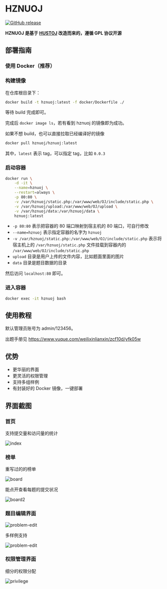 # HZNUOJ

[![GitHub release][gh-release-badge]][gh-release]

**HZNUOJ 是基于 [HUSTOJ](https://github.com/zhblue/hustoj) 改造而来的，遵循 GPL 协议开源**

## 部署指南

### 使用 Docker（推荐）

### 构建镜像

在仓库根目录下：

```bash
docker build -t hznuoj:latest -f docker/Dockerfile ./
```

等待 build 完成即可。

完成后 `docker image ls`，若有看到 hznuoj 的镜像即为成功。

如果不想 build，也可以直接拉取已经编译好的镜像

```bash
docker pull hznuoj/hznuoj:latest
```

其中，`latest` 表示 tag，可以指定 tag，比如 `0.0.3`

### 启动容器

```bash
docker run \
    -d -it \
    --name=hznuoj \
    --restart=always \
    -p 80:80 \
    -v /var/hznuoj/static.php:/var/www/web/OJ/include/static.php \
    -v /var/hznuoj/upload:/var/www/web/OJ/upload \
    -v /var/hznuoj/data:/var/hznuoj/data \
    hznuoj:latest
```

- `-p 80:80` 表示把容器的 80 端口映射到宿主机的 80 端口，可自行修改
- `--name=hznuoj` 表示指定容器的名字为 `hznuoj`
- `-v /var/hznuoj/static.php:/var/www/web/OJ/include/static.php` 表示将宿主机上的 `/var/hznuoj/static.php` 文件挂载到容器内的 `/var/www/web/OJ/include/static.php`
- `upload` 目录是用户上传的文件内容，比如题面里面的图片
- `data` 目录是题目数据的目录

然后访问 `localhost:80` 即可。

### 进入容器

```bash
docker exec -it hznuoj bash
```

## 使用教程

默认管理员账号为 admin/123456。

出题手册见 https://www.yuque.com/weilixinlianxin/zcf10d/yfk05w

## 优势

* 更华丽的界面
* 更灵活的权限管理
* 支持多组样例
* 有封装好的 Docker 镜像，一键部署

## 界面截图

### 首页

支持提交量和访问量的统计

![index](images/index.jpg)

### 榜单

重写过的的榜单

![board](images/board.jpg)

能点开查看每题的提交状况

![board2](images/board2.jpg)

### 题目编辑界面

![problem-edit](images/problem-edit.jpg)

多样例支持

![problem-edit](images/problem-edit2.jpg)

### 权限管理界面

细分的权限分配

![privilege](images/privilege.jpg)

[gh-release-badge]: https://img.shields.io/github/release/hznuoj-dev/hznuoj.svg
[gh-release]: https://GitHub.com/hznuoj-dev/hznuoj/releases/
